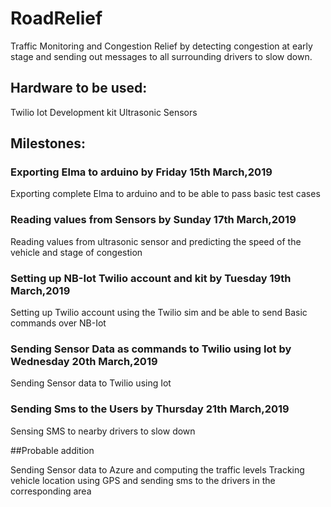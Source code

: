 # RoadRelief

Traffic Monitoring and Congestion Relief by detecting congestion at early stage and sending out messages to all surrounding drivers to slow down.

## Hardware to be used:
Twilio Iot Development kit
Ultrasonic Sensors

## Milestones:

### Exporting Elma to arduino by  Friday 15th March,2019
Exporting complete Elma to arduino and to be able to pass basic test cases

### Reading values from Sensors by  Sunday 17th March,2019
Reading values from ultrasonic sensor and predicting the speed of the vehicle and stage of congestion

### Setting up NB-Iot Twilio account and kit by  Tuesday 19th March,2019
Setting up Twilio account using the Twilio sim and be able to send Basic commands over NB-Iot

### Sending Sensor Data as commands to Twilio using Iot by  Wednesday 20th March,2019
Sending Sensor data to Twilio using Iot

### Sending Sms to the Users by  Thursday 21th March,2019
Sensing SMS to nearby drivers to slow down

##Probable addition

Sending Sensor data to Azure and computing the traffic levels 
Tracking vehicle location using GPS and sending sms to the drivers in the corresponding area
